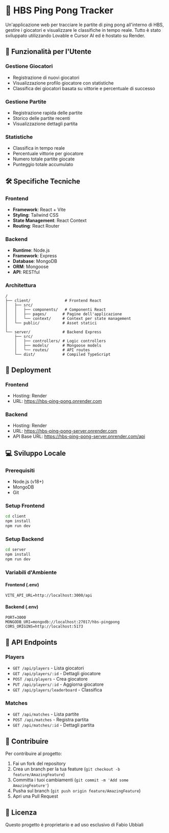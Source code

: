 # 🏓 HBS Ping Pong Tracker

Un'applicazione web per tracciare le partite di ping pong all'interno di HBS, gestire i giocatori e visualizzare le classifiche in tempo reale.
Tutto è stato sviluppato utilizzando Lovable e Cursor AI ed è hostato su Render.

## 📱 Funzionalità per l'Utente

### Gestione Giocatori
- Registrazione di nuovi giocatori
- Visualizzazione profilo giocatore con statistiche
- Classifica dei giocatori basata su vittorie e percentuale di successo

### Gestione Partite
- Registrazione rapida delle partite
- Storico delle partite recenti
- Visualizzazione dettagli partita

### Statistiche
- Classifica in tempo reale
- Percentuale vittorie per giocatore
- Numero totale partite giocate
- Punteggio totale accumulato

## 🛠 Specifiche Tecniche

### Frontend
- **Framework**: React + Vite
- **Styling**: Tailwind CSS
- **State Management**: React Context
- **Routing**: React Router

### Backend
- **Runtime**: Node.js
- **Framework**: Express
- **Database**: MongoDB
- **ORM**: Mongoose
- **API**: RESTful

### Architettura
```
/
├── client/               # Frontend React
│   ├── src/
│   │   ├── components/   # Componenti React
│   │   ├── pages/       # Pagine dell'applicazione
│   │   └── context/     # Context per state management
│   └── public/          # Asset statici
│
└── server/              # Backend Express
    ├── src/
    │   ├── controllers/ # Logic controllers
    │   ├── models/      # Mongoose models
    │   └── routes/      # API routes
    └── dist/            # Compiled TypeScript
```

## 🚀 Deployment

### Frontend
- Hosting: Render
- URL: https://hbs-ping-pong.onrender.com

### Backend
- Hosting: Render
- URL: https://hbs-ping-pong-server.onrender.com
- API Base URL: https://hbs-ping-pong-server.onrender.com/api

## 💻 Sviluppo Locale

### Prerequisiti
- Node.js (v18+)
- MongoDB
- Git

### Setup Frontend
```bash
cd client
npm install
npm run dev
```

### Setup Backend
```bash
cd server
npm install
npm run dev
```

### Variabili d'Ambiente

#### Frontend (.env)
```
VITE_API_URL=http://localhost:3000/api
```

#### Backend (.env)
```
PORT=3000
MONGODB_URI=mongodb://localhost:27017/hbs-pingpong
CORS_ORIGINS=http://localhost:5173
```

## 📝 API Endpoints

### Players
- `GET /api/players` - Lista giocatori
- `GET /api/players/:id` - Dettagli giocatore
- `POST /api/players` - Crea giocatore
- `PUT /api/players/:id` - Aggiorna giocatore
- `GET /api/players/leaderboard` - Classifica

### Matches
- `GET /api/matches` - Lista partite
- `POST /api/matches` - Registra partita
- `GET /api/matches/:id` - Dettagli partita

## 👥 Contribuire
Per contribuire al progetto:
1. Fai un fork del repository
2. Crea un branch per la tua feature (`git checkout -b feature/AmazingFeature`)
3. Committa i tuoi cambiamenti (`git commit -m 'Add some AmazingFeature'`)
4. Pusha sul branch (`git push origin feature/AmazingFeature`)
5. Apri una Pull Request

## 📄 Licenza
Questo progetto è proprietario e ad uso esclusivo di Fabio Ubbiali